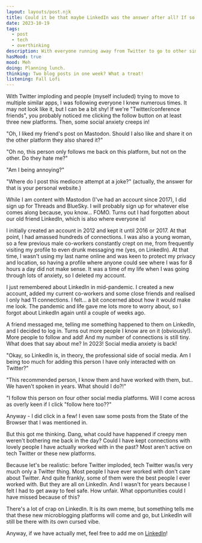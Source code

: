```yaml
---	
layout: layouts/post.njk	
title: Could it be that maybe LinkedIn was the answer after all? If so, I lost the game.
date: 2023-10-19
tags:	
  - post		
  - tech
  - overthinking
description: With everyone running away from Twitter to go to other similar platforms, LinkedIn is still there.
hasMood: true	
mood: Meh	
doing: Planning lunch.	
thinking: Two blog posts in one week? What a treat!	
listening: Fall Lofi	
---	
```


With Twitter imploding and people (myself included) trying to move to multiple similar apps, I was following everyone I knew numerous times. It may not look like it, but I can be a bit shy! If we're "Twitter/conference friends", you probably noticed me clicking the follow button on at least three new platforms. Then, some social anxiety creeps in! 

"Oh, I liked my friend's post on Mastodon. Should I also like and share it on the other platform they also shared it?" 

"Oh no, this person only follows me back on this platform, but not on the other. Do they hate me?" 

"Am I being annoying?" 

"Where do I post this mediocre attempt at a joke?" (actually, the answer for that is your personal website.)

While I am content with Mastodon (I've had an account since 2017), I did sign up for Threads and BlueSky. I will probably sign up for whatever else comes along because, you know… FOMO. Turns out I had forgotten about our old friend LinkedIn, which is also where everyone is!

I initially created an account in 2012 and kept it until 2016 or 2017. At that point, I had amassed hundreds of connections. I was also a young woman, so a few previous male co-workers constantly crept on me, from frequently visiting my profile to even drunk messaging me (yes, on LinkedIn). At that time, I wasn't using my last name online and was keen to protect my privacy and location, so having a profile where anyone could see where I was for 8 hours a day did not make sense. It was a time of my life when I was going through lots of anxiety, so I deleted my account. 

I just remembered about LinkedIn in mid-pandemic. I created a new account, added my current co-workers and some close friends and realised I only had 11 connections. I felt… a bit concerned about how it would make me look. The pandemic and life gave me lots more to worry about, so I forgot about LinkedIn again until a couple of weeks ago.

A friend messaged me, telling me something happened to them on LinkedIn, and I decided to log in. Turns out more people I know are on it (obviously!). More people to follow and add! And my number of connections is still tiny. What does that say about me? In 2023! Social media anxiety is back!

"Okay, so LinkedIn is, in theory, the professional side of social media. Am I being too much for adding this person I have only interacted with on Twitter?"

"This recommended person, I know them and have worked with them, but.. We haven't spoken in years. What should I do?!" 

"I follow this person on four other social media platforms. Will I come across as overly keen if I click "follow here too??"

Anyway - I did click in a few! I even saw some posts from the State of the Browser that I was mentioned in. 

But this got me thinking. Dang, what could have happened if creepy men weren't bothering me back in the day? Could I have kept connections with lovely people I have actually worked with in the past? Most aren't active on tech Twitter or these new platforms. 

Because let's be realistic: before Twitter imploded, tech Twitter was/is very much only a Twitter thing. Most people I have ever worked with don't care about Twitter. And quite frankly, some of them were the best people I ever worked with. But they are all on LinkedIn. And I wasn't for years because I felt I had to get away to feel safe. How unfair. What opportunities could I have missed because of this?

There's a lot of crap on LinkedIn. It is its own meme, but something tells me that these new microblogging platforms will come and go, but LinkedIn will still be there with its own cursed vibe. 

Anyway, if we have actually met, feel free to add me on [LinkedIn](https://www.linkedin.com/in/ana-rdrg)! 
